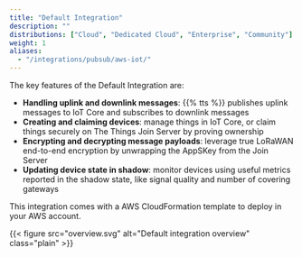 ```yaml
---
title: "Default Integration"
description: ""
distributions: ["Cloud", "Dedicated Cloud", "Enterprise", "Community"]
weight: 1
aliases:
  - "/integrations/pubsub/aws-iot/"
---
```


The key features of the Default Integration are:

- **Handling uplink and downlink messages**: {{% tts %}} publishes uplink messages to IoT Core and subscribes to downlink messages
- **Creating and claiming devices**: manage things in IoT Core, or claim things securely on The Things Join Server by proving ownership
- **Encrypting and decrypting message payloads**: leverage true LoRaWAN end-to-end encryption by unwrapping the AppSKey from the Join Server
- **Updating device state in shadow**: monitor devices using useful metrics reported in the shadow state, like signal quality and number of covering gateways

This integration comes with a AWS CloudFormation template to deploy in your AWS account.

{{< figure src="overview.svg" alt="Default integration overview" class="plain" >}}

